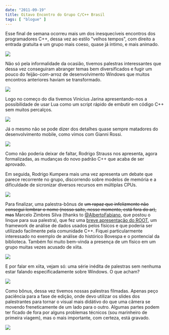 ```yaml
---
date: "2011-09-19"
title: Oitavo Encontro do Grupo C/C++ Brasil
tags: [ "blogue" ]
---
```

Esse final de semana ocorreu mais um dos inesquecíveis encontros dos programadores C++, dessa vez ao estilo "velhos tempos", com direito a entrada gratuita e um grupo mais coeso, quase já íntimo, e mais animado.

[![](/images/dVAmx2L.jpg)](/images/dVAmx2L.jpg)

Não só pela informalidade da ocasião, tivemos palestras interessantes que dessa vez conseguiram abranger temas bem diversificados e fugir um pouco do feijão-com-arroz de desenvolvimento Windows que muitos encontros anteriores haviam se transformado.

[![](/images/xiZZyB2.jpg)](/images/xiZZyB2.jpg)

Logo no começo do dia tivemos Vinicius Jarina apresentando-nos a possibilidade de usar Lua como um script rápido de embutir em código C++ sem muitos percalços.

[![](/images/LDjL6Io.jpg)](/images/LDjL6Io.jpg)

Já o mesmo não se pode dizer dos detalhes quase sempre matadores do desenvolvimento mobile, como vimos com Gianni Rossi.

[![](/images/Blnv0dy.jpg)](/images/Blnv0dy.jpg)

Como não poderia deixar de faltar, Rodrigo Strauss nos apresenta, agora formalizadas, as mudanças do novo padrão C++ que acaba de ser aprovado.

Em seguida, Rodrigo Kumpera mais uma vez apresenta um debate que parece recorrente no grupo, discorrendo sobre modelos de memória e a dificuldade de sicronizar diversos recursos em múltiplas CPUs.

[![](/images/7CEFrDc.jpg)](/images/7CEFrDc.jpg)

Para finalizar, uma palestra-bônus de <del>um rapaz que infelizmente não consegui lembrar o nome (nosso saite, nesse momento, está fora do ar), mas</del> Marcelo Zimbres Silva (thanks to [@AlbertoFabiano](http://twitter.com/#!/AlbertoFabiano/), que postou o linque para sua palestra), que fez uma [breve apresentação do ROOT](http://www.slideshare.net/techberto/root), um framework de análise de dados usados pelos físicos e que poderia ser utilizado facilmente pela comunidade C++. Fiquei particularmente interessado no exemplo de análise do histórico Bovespa e o pontencial da biblioteca. Também foi muito bem-vinda a presença de um físico em um grupo muitas vezes acusado de xiita.

[![](/images/7LLiEMi.jpg)](/images/7LLiEMi.jpg)

E por falar em xiita, vejam só: uma série inédita de palestras sem nenhuma estar falando especificadamente sobre Windows. O que acham?

[![](/images/NEPDcU0.jpg)](/images/NEPDcU0.jpg)

Como bônus, dessa vez tivemos nossas palestras filmadas. Apenas peço paciência para a fase de edição, onde devo utilizar os slides dos palestrantes para tornar o visual mais didátivo do que uma câmera se movendo freneticamente de um lado para o outro. Algumas partes podem ter ficado de fora por alguns problemas técnicos (sou marinheiro de primeira viagem), mas o mais importante, com certeza, está gravado.

[![](/images/BAKFDf4.jpg)](/images/BAKFDf4.jpg)
